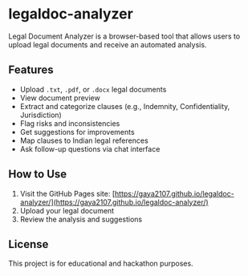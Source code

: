 # legaldoc-analyzer

Legal Document Analyzer is a browser-based tool that allows users to upload legal documents and receive an automated analysis.

## Features
- Upload `.txt`, `.pdf`, or `.docx` legal documents
- View document preview
- Extract and categorize clauses (e.g., Indemnity, Confidentiality, Jurisdiction)
- Flag risks and inconsistencies
- Get suggestions for improvements
- Map clauses to Indian legal references
- Ask follow-up questions via chat interface

## How to Use
1. Visit the GitHub Pages site: [https://gaya2107.github.io/legaldoc-analyzer/](https://gaya2107.github.io/legaldoc-analyzer/)
2. Upload your legal document
3. Review the analysis and suggestions

## License
This project is for educational and hackathon purposes.

